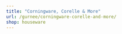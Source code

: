 ```yaml
---
title: "Corningware, Corelle & More"
url: /gurnee/corningware-corelle-and-more/
shop: houseware
---
```

